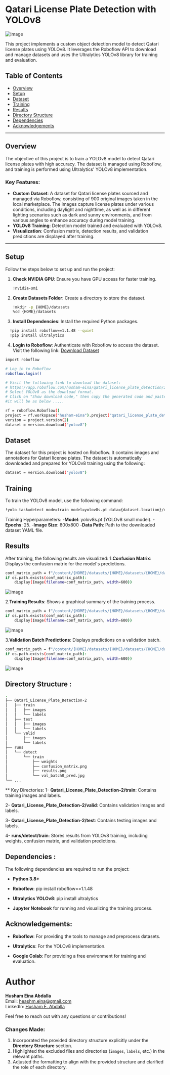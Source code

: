 # Qatari License Plate Detection with YOLOv8
![image](https://github.com/user-attachments/assets/e67a7bea-8785-4ac6-90f2-b6dac6f560c0)

This project implements a custom object detection model to detect Qatari license plates using YOLOv8. It leverages the Roboflow API to download and manage datasets and uses the Ultralytics YOLOv8 library for training and evaluation.

## Table of Contents

- [Overview](#overview)
- [Setup](#setup)
- [Dataset](#dataset)
- [Training](#training)
- [Results](#results)
- [Directory Structure](#directory-structure)
- [Dependencies](#dependencies)
- [Acknowledgements](#acknowledgements)

---

## Overview

The objective of this project is to train a YOLOv8 model to detect Qatari license plates with high accuracy. The dataset is managed using Roboflow, and training is performed using Ultralytics' YOLOv8 implementation.

### Key Features:
- **Custom Dataset**: A dataset for Qatari license plates sourced and managed via Roboflow, consisting of 900 original images taken in the local marketplace. The images capture license plates under various conditions, including daylight and nighttime, as well as in different lighting scenarios such as dark and sunny environments, and from various angles to enhance accuracy during model training.
- **YOLOv8 Training**: Detection model trained and evaluated with YOLOv8.
- **Visualization**: Confusion matrix, detection results, and validation predictions are displayed after training.

---

## Setup

Follow the steps below to set up and run the project:

1. **Check NVIDIA GPU**:
   Ensure you have GPU access for faster training.

   ```bash
   !nvidia-smi
   ```
2. **Create Datasets Folder**:
Create a directory to store the dataset.
   ```bash
   !mkdir -p {HOME}/datasets
   %cd {HOME}/datasets
   ```
3. **Install Dependencies**:
Install the required Python packages.
```bash
  !pip install roboflow==1.1.48 --quiet
  !pip install ultralytics
   ```
4. **Login to Roboflow**:
Authenticate with Roboflow to access the dataset.
Visit the following link: [Download Dataset](https://app.roboflow.com/husham-eina/qatari_license_plate_detection/2)

```bash
import roboflow

# Log in to Roboflow
roboflow.login()

# Visit the following link to download the dataset:
# https://app.roboflow.com/husham-eina/qatari_license_plate_detection/2
# Select YOLOv8 as the download format. 
# Click on "Show download code," then copy the generated code and paste it below.
#it will be as below .....

rf = roboflow.Roboflow()
project = rf.workspace("husham-eina").project("qatari_license_plate_detection")
version = project.version(2)
dataset = version.download("yolov8")
```

## Dataset

The dataset for this project is hosted on Roboflow. It contains images and annotations for Qatari license plates. 
The dataset is automatically downloaded and prepared for YOLOv8 training using the following:

```bash
dataset = version.download("yolov8")
```

## Training
To train the YOLOv8 model, use the following command:
```bash
!yolo task=detect mode=train model=yolov8s.pt data={dataset.location}/data.yaml epochs=25 imgsz=800 plots=True
```

Training Hyperparameters:
-**Model**: yolov8s.pt (YOLOv8 small model).
-**Epochs**: 25.
-**Image Size**: 800x800
-**Data Path**: Path to the downloaded dataset YAML file.

## Results
After training, the following results are visualized:
1.**Confusion Matrix**:
Displays the confusion matrix for the model's predictions.
```bash
conf_matrix_path = f"/content/{HOME}/datasets/{HOME}/datasets/{HOME}/datasets/runs/detect/train/confusion_matrix.png"
if os.path.exists(conf_matrix_path):
    display(Image(filename=conf_matrix_path, width=600))
```
![image](https://github.com/user-attachments/assets/606014c9-e0e4-4e3f-ba41-d0d0cde0785b)

2.**Training Results**:
Shows a graphical summary of the training process.
```bash
conf_matrix_path = f"/content/{HOME}/datasets/{HOME}/datasets/{HOME}/datasets/runs/detect/train/results.png"
if os.path.exists(conf_matrix_path):
    display(Image(filename=conf_matrix_path, width=600))
```
![image](https://github.com/user-attachments/assets/f9be455c-b95c-4e8c-bcae-34d4a7c8aa55)

3.**Validation Batch Predictions**:
Displays predictions on a validation batch.

```bash
conf_matrix_path = f"/content/{HOME}/datasets/{HOME}/datasets/{HOME}/datasets/runs/detect/train/val_batch0_pred.jpg"
if os.path.exists(conf_matrix_path):
    display(Image(filename=conf_matrix_path, width=600))
```
![image](https://github.com/user-attachments/assets/5d3d1763-359b-431f-a809-e18ba74cc49c)

## Directory Structure  :
```bash
.
├── Qatari_License_Plate_Detection-2
│   ├── train
│   │   ├── images
│   │   └── labels
│   ├── test
│   │   ├── images
│   │   └── labels
│   └── valid
│       ├── images
│       └── labels
├── runs
│   └── detect
│       └── train
│           ├── weights
│           ├── confusion_matrix.png
│           ├── results.png
│           └── val_batch0_pred.jpg
└── ...
```

** Key Directories:
1- **Qatari_License_Plate_Detection-2/train**: Contains training images and labels.

2- **Qatari_License_Plate_Detection-2/valid**: Contains validation images and labels.

3- **Qatari_License_Plate_Detection-2/test**: Contains testing images and labels.

4- **runs/detect/train**: Stores results from YOLOv8 training, including weights, confusion matrix, and validation predictions.

## Dependencies :
The following dependencies are required to run the project:

- **Python 3.8+**

- **Roboflow**: pip install roboflow==1.1.48

- **Ultralytics YOLOv8**: pip install ultralytics

- **Jupyter Notebook** for running and visualizing the training process.

## Acknowledgements: 
- **Roboflow**: For providing the tools to manage and preprocess datasets.

- **Ultralytics**: For the YOLOv8 implementation.

- **Google Colab**: For providing a free environment for training and evaluation.

# Author

**Husham Eina Abdalla**  
Email: [heashm.eina@gmail.com](mailto:heashm.eina@gmail.com)  
LinkedIn: [Husham E. Abdalla](https://www.linkedin.com/in/husham-e-abdalla/)

Feel free to reach out with any questions or contributions!

### Changes Made:
1. Incorporated the provided directory structure explicitly under the **Directory Structure** section.
2. Highlighted the excluded files and directories (`images`, `labels`, etc.) in the relevant paths.
3. Adjusted the formatting to align with the provided structure and clarified the role of each directory.

